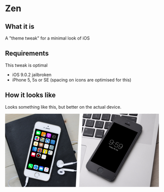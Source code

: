 # Zen

## What it is
A "theme tweak" for a minimal look of iOS

## Requirements

This tweak is optimal
 - iOS 9.0.2 jailbroken
 - iPhone 5, 5s or SE (spacing on icons are optimised for this)

## How it looks like
Looks something like this, but better on the actual device.  

![](preview.jpg)
